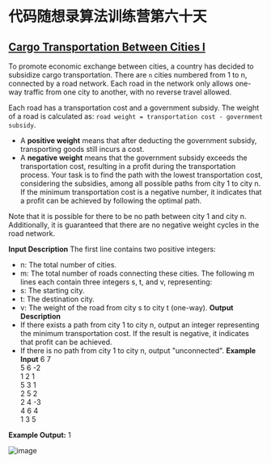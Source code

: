 # 代码随想录算法训练营第六十天
## [Cargo Transportation Between Cities I](https://kamacoder.com/problempage.php?pid=1152)
To promote economic exchange between cities, a country has decided to subsidize cargo transportation. 
There are `n` cities numbered from 1 to n, connected by a road network. Each road in the network only allows one-way traffic from one city to another, with no reverse travel allowed.

Each road has a transportation cost and a government subsidy. The weight of a road is calculated as:
`road weight = transportation cost - government subsidy`.
* A **positive weight** means that after deducting the government subsidy, transporting goods still incurs a cost.
* A **negative weight** means that the government subsidy exceeds the transportation cost, resulting in a profit during the transportation process.
Your task is to find the path with the lowest transportation cost, considering the subsidies, among all possible paths from city 1 to city n.
If the minimum transportation cost is a negative number, it indicates that a profit can be achieved by following the optimal path.

Note that it is possible for there to be no path between city 1 and city n. Additionally, it is guaranteed that there are no negative weight cycles in the road network.

**Input Description**
The first line contains two positive integers:
* n: The total number of cities.
* m: The total number of roads connecting these cities.
The following m lines each contain three integers s, t, and v, representing:
* s: The starting city.
* t: The destination city.
* v: The weight of the road from city s to city t (one-way).
**Output Description**
* If there exists a path from city 1 to city n, output an integer representing the minimum transportation cost. If the result is negative, it indicates that profit can be achieved.
* If there is no path from city 1 to city n, output "unconnected".
**Example Input**
6 7<br>
5 6 -2<br>
1 2 1<br>
5 3 1<br>
2 5 2<br>
2 4 -3<br>
4 6 4<br>
1 3 5
  
**Example Output:** 1

![image](https://github.com/user-attachments/assets/db21450a-5016-4705-ae6a-d10c5c7a0c33)












































  
